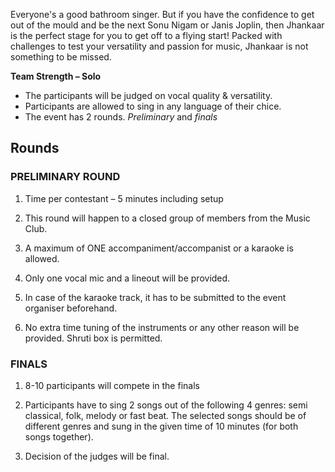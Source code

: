 <!-- TITLE: Jhankaar -->
<!-- SUBTITLE: Solo Singing Competition -->


Everyone's a good bathroom singer. But if you have the confidence to get out of the mould and be the next Sonu Nigam or Janis Joplin, then Jhankaar is the perfect stage for you to get off to a flying start! Packed with challenges to test your versatility and passion for music, Jhankaar is not something to be missed.

**Team Strength – Solo**

- The participants will be judged on vocal quality & versatility.
- Participants are allowed to sing in any language of their chice.
- The event has 2 rounds. *Preliminary* and *finals*

## Rounds

### PRELIMINARY ROUND 
1. Time per contestant – 5 minutes including setup

2. This round will happen to a closed group of members from the Music Club.

3. A maximum of ONE accompaniment/accompanist or a karaoke is allowed.

4. Only one vocal mic and a lineout will be provided.

5. In case of the karaoke track, it has to be submitted to the event organiser beforehand.

6. No extra time tuning of the instruments or any other reason will be provided. Shruti box is permitted.

### FINALS

1. 8-10 participants will compete in the finals

2. Participants have to sing 2 songs out of the following 4 genres: semi classical, folk, melody or fast beat. The selected songs should be of different genres and sung in the given time of 10 minutes (for both songs together).

3. Decision of the judges will be final.